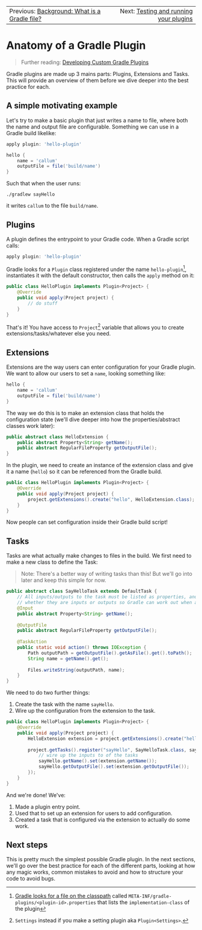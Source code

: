 <table width="100%">
<tr>
<td align="left">Previous: <a href="background-what-is-a-gradle-file.md">Background: What is a Gradle file?</a></td>
<td align="right">Next: <a href="testing-and-running-your-plugins-locally.md">Testing and running your plugins</a></td>
</tr>
</table>

# Anatomy of a Gradle Plugin

> Further reading: [Developing Custom Gradle Plugins](https://docs.gradle.org/current/userguide/custom_plugins.html)

Gradle plugins are made up 3 mains parts: Plugins, Extensions and Tasks. This will provide an overview of them before we dive deeper into the best practice for each.

## A simple motivating example

Let's try to make a basic plugin that just writes a name to file, where both the name and output file are configurable. Something we can use in a Gradle build likelike:

```gradle
apply plugin: 'hello-plugin'

hello {
    name = 'callum'
    outputFile = file('build/name')
}
```

Such that when the user runs:

```commandline
./gradlew sayHello
```

it writes `callum` to the file `build/name`.

## Plugins

A plugin defines the entrypoint to your Gradle code. When a Gradle script calls:

```groovy
apply plugin: 'hello-plugin'
```

Gradle looks for a `Plugin` class registered under the name `hello-plugin`[^1], instantiates it with the default constructor, then calls the `apply` method on it:

[^1]: [Gradle looks for a file on the classpath](https://docs.gradle.org/current/userguide/custom_plugins.html#behind_the_scenes) called `META-INF/gradle-plugins/<plugin-id>.properties` that lists the `implementation-class` of the plugin

```java
public class HelloPlugin implements Plugin<Project> {
    @Override
    public void apply(Project project) {
        // do stuff
    }
}
```

That's it! You have access to `Project`[^2] variable that allows you to create extensions/tasks/whatever else you need.

[^2]: `Settings` instead if you make a setting plugin aka `Plugin<Settings>`.

## Extensions

Extensions are the way users can enter configuration for your Gradle plugin. We want to allow our users to set a `name`, looking something like:

```gradle
hello {
    name = 'callum'
    outputFile = file('build/name')
}
```

The way we do this is to make an extension class that holds the configuration state (we'll dive deeper into how the properties/abstract classes work later):

```java
public abstract class HelloExtension {
    public abstract Property<String> getName();
    public abstract RegularFileProperty getOutputFile();
}
```

In the plugin, we need to create an instance of the extension class and give it a name (`hello`) so it can be referenced from the Gradle build.

```java
public class HelloPlugin implements Plugin<Project> {
    @Override
    public void apply(Project project) {
        project.getExtensions().create("hello", HelloExtension.class);
    }
}
```

Now people can set configuration inside their Gradle build script!

## Tasks

Tasks are what actually make changes to files in the build. We first need to make a new class to define the Task:

> Note: There's a better way of writing tasks than this! But we'll go into later and keep this simple for now.

```java
public abstract class SayHelloTask extends DefaultTask {
    // All inputs/outputs to the task must be listed as properties, and annotated
    // whether they are inputs or outputs so Gradle can work out when a task is up-to-date 
    @Input
    public abstract Property<String> getName();
    
    @OutputFile
    public abstract RegularFileProperty getOutputFile();
    
    @TaskAction
    public static void action() throws IOException {
        Path outputPath = getOutputFile().getAsFile().get().toPath();
        String name = getName().get();
        
        Files.writeString(outputPath, name);
    }
}
```

We need to do two further things:

1. Create the task with the name `sayHello`.
1. Wire up the configuration from the extension to the task.

```java
public class HelloPlugin implements Plugin<Project> {
    @Override
    public void apply(Project project) {
        HelloExtension extension = project.getExtensions().create("hello", HelloExtension.class);
        
        project.getTasks().register("sayHello", SayHelloTask.class, sayHello -> {
            // wire up the inputs to of the tasks 
            sayHello.getName().set(extension.getName());
            sayHello.getOutputFile().set(extension.getOutputFile());
        });
    }
}
```

And we're done! We've:

1. Made a plugin entry point.
2. Used that to set up an extension for users to add configuration.
3. Created a task that is configured via the extension to actually do some work.

## Next steps

This is pretty much the simplest possible Gradle plugin. In the next sections, we'll go over the best practice for each of the different parts, looking at how any magic works, common mistakes to avoid and how to structure your code to avoid bugs.